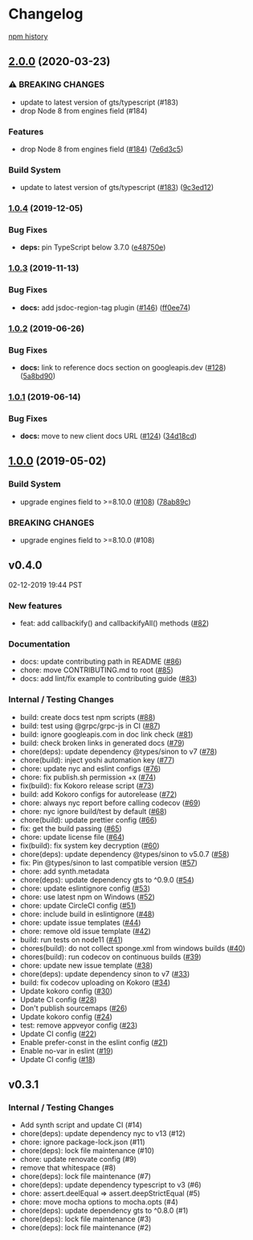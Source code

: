 # Changelog

[npm history][1]

[1]: https://www.npmjs.com/package/nodejs-promisify?activeTab=versions

## [2.0.0](https://www.github.com/googleapis/nodejs-promisify/compare/v1.0.4...v2.0.0) (2020-03-23)


### ⚠ BREAKING CHANGES

* update to latest version of gts/typescript (#183)
* drop Node 8 from engines field (#184)

### Features

* drop Node 8 from engines field ([#184](https://www.github.com/googleapis/nodejs-promisify/issues/184)) ([7e6d3c5](https://www.github.com/googleapis/nodejs-promisify/commit/7e6d3c54066d89530ed25c7f9722efd252f43fb8))


### Build System

* update to latest version of gts/typescript ([#183](https://www.github.com/googleapis/nodejs-promisify/issues/183)) ([9c3ed12](https://www.github.com/googleapis/nodejs-promisify/commit/9c3ed12c12f4bb1e17af7440c6371c4cefddcd59))

### [1.0.4](https://www.github.com/googleapis/nodejs-promisify/compare/v1.0.3...v1.0.4) (2019-12-05)


### Bug Fixes

* **deps:** pin TypeScript below 3.7.0 ([e48750e](https://www.github.com/googleapis/nodejs-promisify/commit/e48750ef96aa20eb3a2b73fe2f062d04430468a7))

### [1.0.3](https://www.github.com/googleapis/nodejs-promisify/compare/v1.0.2...v1.0.3) (2019-11-13)


### Bug Fixes

* **docs:** add jsdoc-region-tag plugin ([#146](https://www.github.com/googleapis/nodejs-promisify/issues/146)) ([ff0ee74](https://www.github.com/googleapis/nodejs-promisify/commit/ff0ee7408f50e8f7147b8ccf7e10337aa5920076))

### [1.0.2](https://www.github.com/googleapis/nodejs-promisify/compare/v1.0.1...v1.0.2) (2019-06-26)


### Bug Fixes

* **docs:** link to reference docs section on googleapis.dev ([#128](https://www.github.com/googleapis/nodejs-promisify/issues/128)) ([5a8bd90](https://www.github.com/googleapis/nodejs-promisify/commit/5a8bd90))

### [1.0.1](https://www.github.com/googleapis/nodejs-promisify/compare/v1.0.0...v1.0.1) (2019-06-14)


### Bug Fixes

* **docs:** move to new client docs URL ([#124](https://www.github.com/googleapis/nodejs-promisify/issues/124)) ([34d18cd](https://www.github.com/googleapis/nodejs-promisify/commit/34d18cd))

## [1.0.0](https://www.github.com/googleapis/nodejs-promisify/compare/v0.4.0...v1.0.0) (2019-05-02)


### Build System

* upgrade engines field to >=8.10.0 ([#108](https://www.github.com/googleapis/nodejs-promisify/issues/108)) ([78ab89c](https://www.github.com/googleapis/nodejs-promisify/commit/78ab89c))


### BREAKING CHANGES

* upgrade engines field to >=8.10.0 (#108)

## v0.4.0

02-12-2019 19:44 PST

### New features
- feat: add callbackify() and callbackifyAll() methods ([#82](https://github.com/googleapis/nodejs-promisify/pull/82))

### Documentation
- docs: update contributing path in README ([#86](https://github.com/googleapis/nodejs-promisify/pull/86))
- chore: move CONTRIBUTING.md to root ([#85](https://github.com/googleapis/nodejs-promisify/pull/85))
- docs: add lint/fix example to contributing guide ([#83](https://github.com/googleapis/nodejs-promisify/pull/83))

### Internal / Testing Changes
- build: create docs test npm scripts ([#88](https://github.com/googleapis/nodejs-promisify/pull/88))
- build: test using @grpc/grpc-js in CI ([#87](https://github.com/googleapis/nodejs-promisify/pull/87))
- build: ignore googleapis.com in doc link check ([#81](https://github.com/googleapis/nodejs-promisify/pull/81))
- build: check broken links in generated docs ([#79](https://github.com/googleapis/nodejs-promisify/pull/79))
- chore(deps): update dependency @types/sinon to v7 ([#78](https://github.com/googleapis/nodejs-promisify/pull/78))
- chore(build): inject yoshi automation key ([#77](https://github.com/googleapis/nodejs-promisify/pull/77))
- chore: update nyc and eslint configs ([#76](https://github.com/googleapis/nodejs-promisify/pull/76))
- chore: fix publish.sh permission +x ([#74](https://github.com/googleapis/nodejs-promisify/pull/74))
- fix(build): fix Kokoro release script ([#73](https://github.com/googleapis/nodejs-promisify/pull/73))
- build: add Kokoro configs for autorelease ([#72](https://github.com/googleapis/nodejs-promisify/pull/72))
- chore: always nyc report before calling codecov ([#69](https://github.com/googleapis/nodejs-promisify/pull/69))
- chore: nyc ignore build/test by default ([#68](https://github.com/googleapis/nodejs-promisify/pull/68))
- chore(build): update prettier config ([#66](https://github.com/googleapis/nodejs-promisify/pull/66))
- fix: get the build passing ([#65](https://github.com/googleapis/nodejs-promisify/pull/65))
- chore: update license file ([#64](https://github.com/googleapis/nodejs-promisify/pull/64))
- fix(build): fix system key decryption ([#60](https://github.com/googleapis/nodejs-promisify/pull/60))
- chore(deps): update dependency @types/sinon to v5.0.7 ([#58](https://github.com/googleapis/nodejs-promisify/pull/58))
- fix: Pin @types/sinon to last compatible version ([#57](https://github.com/googleapis/nodejs-promisify/pull/57))
- chore: add synth.metadata
- chore(deps): update dependency gts to ^0.9.0 ([#54](https://github.com/googleapis/nodejs-promisify/pull/54))
- chore: update eslintignore config ([#53](https://github.com/googleapis/nodejs-promisify/pull/53))
- chore: use latest npm on Windows ([#52](https://github.com/googleapis/nodejs-promisify/pull/52))
- chore: update CircleCI config ([#51](https://github.com/googleapis/nodejs-promisify/pull/51))
- chore: include build in eslintignore ([#48](https://github.com/googleapis/nodejs-promisify/pull/48))
- chore: update issue templates ([#44](https://github.com/googleapis/nodejs-promisify/pull/44))
- chore: remove old issue template ([#42](https://github.com/googleapis/nodejs-promisify/pull/42))
- build: run tests on node11 ([#41](https://github.com/googleapis/nodejs-promisify/pull/41))
- chores(build): do not collect sponge.xml from windows builds ([#40](https://github.com/googleapis/nodejs-promisify/pull/40))
- chores(build): run codecov on continuous builds ([#39](https://github.com/googleapis/nodejs-promisify/pull/39))
- chore: update new issue template ([#38](https://github.com/googleapis/nodejs-promisify/pull/38))
- chore(deps): update dependency sinon to v7 ([#33](https://github.com/googleapis/nodejs-promisify/pull/33))
- build: fix codecov uploading on Kokoro ([#34](https://github.com/googleapis/nodejs-promisify/pull/34))
- Update kokoro config ([#30](https://github.com/googleapis/nodejs-promisify/pull/30))
- Update CI config ([#28](https://github.com/googleapis/nodejs-promisify/pull/28))
- Don't publish sourcemaps ([#26](https://github.com/googleapis/nodejs-promisify/pull/26))
- Update kokoro config ([#24](https://github.com/googleapis/nodejs-promisify/pull/24))
- test: remove appveyor config ([#23](https://github.com/googleapis/nodejs-promisify/pull/23))
- Update CI config ([#22](https://github.com/googleapis/nodejs-promisify/pull/22))
- Enable prefer-const in the eslint config ([#21](https://github.com/googleapis/nodejs-promisify/pull/21))
- Enable no-var in eslint ([#19](https://github.com/googleapis/nodejs-promisify/pull/19))
- Update CI config ([#18](https://github.com/googleapis/nodejs-promisify/pull/18))

## v0.3.1

### Internal / Testing Changes
- Add synth script and update CI (#14)
- chore(deps): update dependency nyc to v13 (#12)
- chore: ignore package-lock.json (#11)
- chore(deps): lock file maintenance (#10)
- chore: update renovate config (#9)
- remove that whitespace (#8)
- chore(deps): lock file maintenance (#7)
- chore(deps): update dependency typescript to v3 (#6)
- chore: assert.deelEqual => assert.deepStrictEqual (#5)
- chore: move mocha options to mocha.opts (#4)
- chore(deps): update dependency gts to ^0.8.0 (#1)
- chore(deps): lock file maintenance (#3)
- chore(deps): lock file maintenance (#2)

